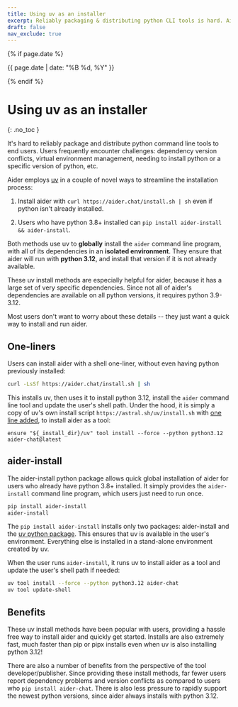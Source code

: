 ```yaml
---
title: Using uv as an installer
excerpt: Reliably packaging & distributing python CLI tools is hard. Aider uses uv in novel ways to make it easy to install the aider CLI, its dependencies and python 3.12. All in an isolated env.
draft: false
nav_exclude: true
---
```

{% if page.date %}
<p class="post-date">{{ page.date | date: "%B %d, %Y" }}</p>
{% endif %}

# Using uv as an installer
{: .no_toc }

It's hard to reliably
package and distribute python command line tools
to end users.
Users frequently encounter challenges:
dependency version conflicts, virtual environment management,
needing to install python or a specific version of python, etc.

Aider employs [uv](https://github.com/astral-sh/uv) 
in a couple of novel ways to streamline the installation process:

1. Install aider with
`curl https://aider.chat/install.sh | sh` even if python isn't already installed.

2. Users who have python 3.8+ installed can `pip install aider-install && aider-install`.

Both methods use uv to **globally** install the `aider` command line program,
with all of its dependencies in an **isolated environment**.
They ensure that aider will run with **python 3.12**, and install that version
if it is not already available.

These uv install methods are especially helpful for aider, because it 
has a large set of very specific dependencies.
Since not all of aider's dependencies are available on all python versions,
it requires python 3.9-3.12.

Most users don't want to worry about these details --
they just want a quick way to install and run aider.


## One-liners

Users can install aider with a shell one-liner, without even having python previously installed:

```bash
curl -LsSf https://aider.chat/install.sh | sh
```

This installs uv, then uses it to install python 3.12, 
install the `aider` command line tool
and update the user's shell path.
Under the hood, it is simply a copy of 
uv's own install script `https://astral.sh/uv/install.sh`
with [one line added](https://github.com/Aider-AI/aider/blob/4251e976b3aa52c2a3af08da4b203d4d524c8e92/aider/website/install.sh#L1181), to install aider as a tool:

```
ensure "${_install_dir}/uv" tool install --force --python python3.12 aider-chat@latest
```


## aider-install

The aider-install python package allows quick global installation of aider
for users who already have python 3.8+ installed.
It simply provides the `aider-install` command line program,
which users just need to run once.

```bash
pip install aider-install
aider-install
```

The `pip install aider-install` installs only two packages: 
aider-install and the [uv python package](https://pypi.org/project/uv/).
This ensures that uv is available
in the user's environment.
Everything else is installed in a stand-alone environment created by uv.

When the user runs `aider-install`, it runs uv
to install aider as a tool and update the user's shell path if needed:

```bash
uv tool install --force --python python3.12 aider-chat
uv tool update-shell
```


## Benefits

These uv install methods have been popular with users,
providing a hassle free way to install aider and quickly get started.
Installs are also extremely fast, much faster than pip or pipx installs
even when uv is also installing python 3.12!

There are also a number of benefits from the perspective of the tool developer/publisher.
Since providing these install methods, far fewer users report dependency problems and 
version conflicts as compared to users who `pip install aider-chat`.
There is also less pressure to rapidly support the newest python versions, 
since aider always installs with python 3.12.

